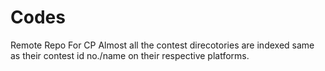 # Codes
Remote Repo For CP
Almost all the contest direcotories are indexed same as their contest id no./name on their respective platforms.

